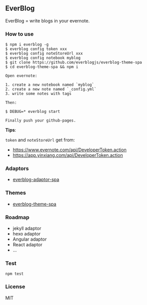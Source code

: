## EverBlog

EverBlog = write blogs in your evernote.

### How to use

```
$ npm i everblog -g
$ everblog config token xxx
$ everblog config noteStoreUrl xxx
$ everblog config notebook myblog
$ git clone https://github.com/everblogjs/everblog-theme-spa
$ cd everblog-theme-spa && npm i

Open evernote:

1. create a new notebook named `myblog`
2. create a new note named `_config.yml`
3. write some notes with tags

Then:

$ DEBUG=* everblog start

Finally push your github-pages.
```

**Tips**: 

`token` and `noteStoreUrl` get from:

- https://www.evernote.com/api/DeveloperToken.action
- https://app.yinxiang.com/api/DeveloperToken.action

### Adaptors

- [everblog-adaptor-spa](https://github.com/everblogjs/everblog-adaptor-spa)

### Themes

- [everblog-theme-spa](https://github.com/everblogjs/everblog-theme-spa)

### Roadmap

- jekyll adaptor
- hexo adaptor
- Angular adaptor
- React adaptor
- ...

### Test

```
npm test
```

### License

MIT
